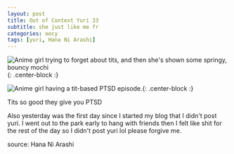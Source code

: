 ```yaml
---
layout: post
title: Out of Context Yuri 33
subtitle: she just like me fr
categories: oocy
tags: [yuri, Hana Ni Arashi]
---
```




![Anime girl trying to forget about tits, and then she's shown some springy, bouncy mochi](https://imgur.com/IgIhlFe.png){: .center-block :}

![Anime girl having a tit-based PTSD episode.](https://imgur.com/NtBe1N8.png){: .center-block :}

Tits so good they give you PTSD

Also yesterday was the first day since I started my blog that I didn't post yuri. I went out to the park early to hang with friends then I felt like shit for the rest of the day so I didn't post yuri lol please forgive me.

source: Hana Ni Arashi